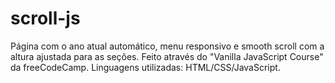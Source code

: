 # scroll-js
Página com o ano atual automático, menu responsivo e smooth scroll com a altura ajustada para as seções. Feito através do "Vanilla JavaScript Course" da freeCodeCamp. Linguagens utilizadas: HTML/CSS/JavaScript.
